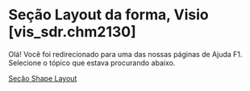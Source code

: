 
# Seção Layout da forma, Visio [vis_sdr.chm2130]

Olá! Você foi redirecionado para uma das nossas páginas de Ajuda F1. Selecione o tópico que estava procurando abaixo.

[Seção Shape Layout](http://msdn.microsoft.com/library/9410f78f-a3da-d48a-b6bf-8b53d50b03bc%28Office.15%29.aspx)
